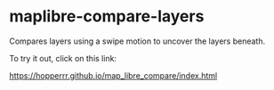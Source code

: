 # maplibre-compare-layers
Compares layers using a swipe motion to uncover the layers beneath.

To try it out, click on this link:

https://hopperrr.github.io/map_libre_compare/index.html

